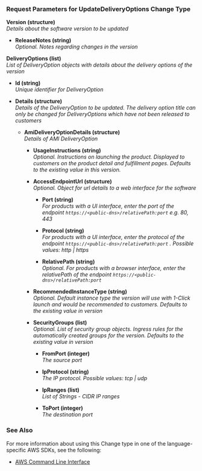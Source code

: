 
### Request Parameters for UpdateDeliveryOptions Change Type   

**Version (structure)**    
 *Details about the software version to be updated*  
 - **ReleaseNotes (string)**    
 *Optional. Notes regarding changes in the version*   

**DeliveryOptions (list)**    
 *List of DeliveryOption objects with details about the delivery options of the version*   
    
- **Id (string)**  
  *Unique identifier for DeliveryOption*  
  
 - **Details (structure)**    
 *Details of the DeliveryOption to be updated. The delivery option title can only be changed for DeliveryOptions which have not been released to customers*    
    
   - **AmiDeliveryOptionDetails (structure)**        
 *Details of AMI DeliveryOption*  
            
		- **UsageInstructions (string)**    
 *Optional. Instructions on launching the product. Displayed to customers on the product detail and fulfillment pages. Defaults to the existing value in this version.*  

	 - **AccessEndpointUrl (structure)**    
 *Optional. Object for url details to a web interface for the software*  

		 - **Port (string)**    
		 *For products with a UI interface, enter the port of the endpoint `https://<public-dns>/relativePath:port` e.g. 80, 443*  

		 - **Protocol (string)**    
		 *For products with a UI interface, enter the protocol of the endpoint `https://<public-dns>/relativePath:port` . Possible values: http | https*  

		 - **RelativePath (string)**    
		 *Optional. For products with a browser interface, enter the relativePath of the endpoint `https://<public-dns>/relativePath:port`*  

	 - **RecommendedInstanceType (string)**    
	  *Optional. Default instance type the version will use with 1-Click launch and would be recommended to customers. Defaults to the existing value in version*   
 
	 - **SecurityGroups (list)**    
 *Optional. List of security group objects. Ingress rules for the automatically created groups for the version. Defaults to the existing value in version*     
            
		- **FromPort (integer)**    
		 *The source port*  

		 - **IpProtocol (string)**    
		 *The IP protocol. Possible values: tcp | udp*     
		                
		- **IpRanges (list)**    
		 *List of Strings - CIDR IP ranges*  

		 - **ToPort (integer)**    
		 *The destination port*

### See Also
For more information about using this Change type in one of the language-specific AWS SDKs, see the following:
- [AWS Command Line Interface](example.sh) 